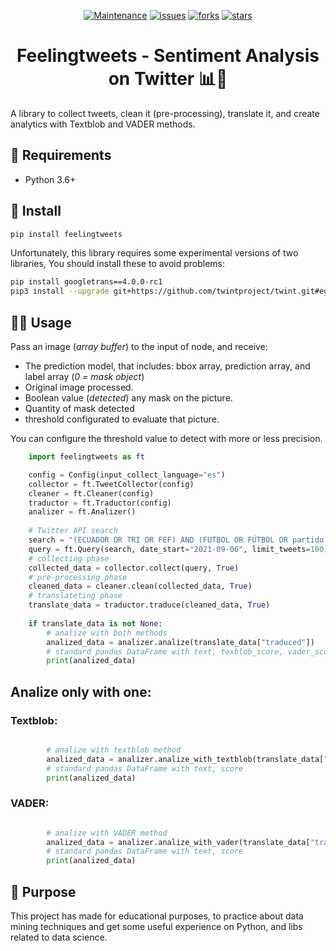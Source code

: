 <section align="center">

[![Maintenance](https://img.shields.io/badge/make%20with-love%20%E2%99%A5-red?style=for-the-badge)]() [![issues](https://img.shields.io/github/issues/dev-willcode/sentimental-analysis-project?style=for-the-badge)](https://github.com/dev-willcode/sentimental-analysis-project/issues) [![forks](https://img.shields.io/github/forks/dev-willcode/sentimental-analysis-project?style=for-the-badge)](https://github.com/dev-willcode/sentimental-analysis-project/network) [![stars](https://img.shields.io/github/stars/dev-willcode/sentimental-analysis-project?style=for-the-badge)](https://github.com/dev-willcode/sentimental-analysis-project/stargazers)

</section>
<h1 align="center">
  Feelingtweets - Sentiment Analysis on Twitter 📊📳
</h1>

A library to collect tweets, clean it (pre-processing), translate it, and create analytics with Textblob and VADER methods.

## 🚧 Requirements

- Python 3.6+

## 🔧 Install

```bash
pip install feelingtweets
```

Unfortunately, this library requires some experimental versions of two libraries, You should install these to avoid problems:
```bash
pip install googletrans==4.0.0-rc1
pip3 install --upgrade git+https://github.com/twintproject/twint.git#egg=twint
```

## 👷‍♀️ Usage

Pass an image (_array buffer_) to the input of node, and receive:

- The prediction model, that includes: bbox array, prediction array, and label array (_0 = mask object_)
- Original image processed.
- Boolean value (_detected_) any mask on the picture.
- Quantity of mask detected
- threshold configurated to evaluate that picture.

You can configure the threshold value to detect with more or less precision.

```py
    import feelingtweets as ft

    config = Config(input_collect_language="es")
    collector = ft.TweetCollector(config)
    cleaner = ft.Cleaner(config)
    traductor = ft.Traductor(config)
    analizer = ft.Analizer()
    
    # Twitter API search
    search = "(ECUADOR OR TRI OR FEF) AND (FUTBOL OR FÚTBOL OR partido OR selección OR seleccion OR copa OR mundial)"
    query = ft.Query(search, date_start="2021-09-06", limit_tweets=100)
    # collecting phase
    collected_data = collector.collect(query, True)
    # pre-processing phase
    cleaned_data = cleaner.clean(collected_data, True)
    # translateting phase
    translate_data = traductor.traduce(cleaned_data, True)
    
    if translate_data is not None:
        # analize with both methods
        analized_data = analizer.analize(translate_data["traduced"])
        # standard pandas DataFrame with text, texblob_score, vader_score
        print(analized_data) 
```
## Analize only with one:

### Textblob:

```py

        # analize with textblob method
        analized_data = analizer.analize_with_textblob(translate_data["traduced"])
        # standard pandas DataFrame with text, score
        print(analized_data)
```
### VADER:

```py

        # analize with VADER method
        analized_data = analizer.analize_with_vader(translate_data["traduced"])
        # standard pandas DataFrame with text, score
        print(analized_data)
```

## 🎯 Purpose

This project has made for educational purposes, to practice about data mining techniques and get some useful experience on Python, and libs related to data science.

